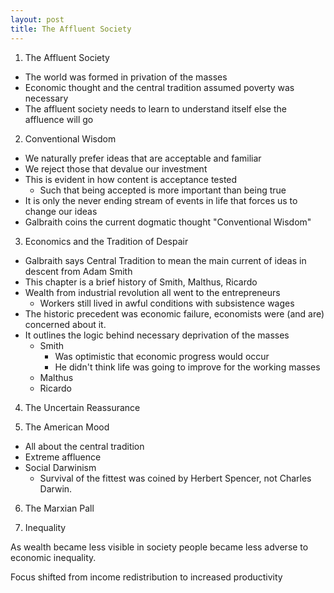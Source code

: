 ```yaml
---
layout: post
title: The Affluent Society
---
```



1. The Affluent Society

* The world was formed in privation of the masses
* Economic thought and the central tradition assumed poverty was necessary
* The affluent society needs to learn to understand itself else the affluence will go

2. Conventional Wisdom

* We naturally prefer ideas that are acceptable and familiar
* We reject those that devalue our investment
* This is evident in how content is acceptance tested
  * Such that being accepted is more important than being true
* It is only the never ending stream of events in life that forces us to change our ideas
* Galbraith coins the current dogmatic thought "Conventional Wisdom"

3. Economics and the Tradition of Despair

* Galbraith says Central Tradition to mean the main current of ideas in descent from Adam Smith
* This chapter is a brief history of Smith, Malthus, Ricardo
* Wealth from industrial revolution all went to the entrepreneurs
  * Workers still lived in awful conditions with subsistence wages
* The historic precedent was economic failure, economists were (and are) concerned about it.
* It outlines the logic behind necessary deprivation of the masses
  * Smith
    * Was optimistic that economic progress would occur
    * He didn't think life was going to improve for the working masses
  * Malthus
  * Ricardo

4. The Uncertain Reassurance


5. The American Mood

* All about the central tradition
* Extreme affluence
* Social Darwinism
  * Survival of the fittest was coined by Herbert Spencer, not Charles Darwin.

6. The Marxian Pall

7. Inequality

As wealth became less visible in society people became less adverse to economic inequality. 

Focus shifted from income redistribution to increased productivity